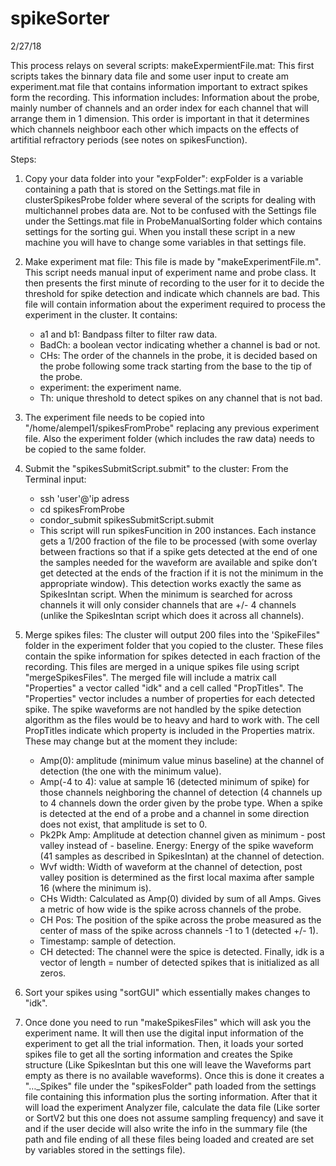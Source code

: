 # spikeSorter

2/27/18

This process relays on several scripts:
makeExpermientFile.mat: This first scripts takes the binnary data file and some user input to create am experiment.mat file that contains information important to extract spikes form the recording. This information includes: Information about the probe, mainly number of channels and an order index for each channel that will arrange them in 1 dimension. This order is important in that it determines which channels neighboor each other which impacts on the effects of artifitial refractory periods (see notes on spikesFunction).

Steps:

1. Copy your data folder into your "expFolder": 
expFolder is a variable containing a path that is stored on the Settings.mat file in clusterSpikesProbe folder where several of the scripts for dealing with multichannel probes data are. Not to be confused with the Settings file under the Settings.mat file in ProbeManualSorting folder which contains settings for the sorting gui. When you install these script in a new machine you will have to change some variables in that settings file.

2. Make experiment mat file: This file is made by "makeExperimentFile.m". This script needs manual input of experiment name and probe class. It then presents the first minute of recording to the user for it to decide the threshold for spike detection and indicate which channels are bad. This file will contain information about the experiment required to process the experiment in the cluster.  It contains: 
   - a1 and b1: Bandpass filter to filter raw data. 
   - BadCh: a boolean vector indicating whether a channel is bad or not.
   - CHs: The order of the channels in the probe, it is decided based on the probe following some track starting from the base to the tip of the probe.
   - experiment: the experiment name.
   - Th: unique threshold to detect spikes on any channel that is not bad.

3. The experiment file needs to be copied into  "/home/alempel1/spikesFromProbe" replacing  any previous experiment file. Also the experiment folder (which includes the raw data) needs to be copied to the same folder. 

4. Submit the "spikesSubmitScript.submit" to the cluster: From the Terminal input:
   - ssh 'user'@'ip adress
   - cd spikesFromProbe
   - condor_submit spikesSubmitScript.submit
   - This script will run spikesFuncition in 200 instances. Each instance gets a 1/200 fraction of the file to be processed (with some overlay between fractions so that if a spike gets detected at the end of one the samples needed for the waveform are available and spike don’t get detected at the ends of the fraction if it is not the minimum in the appropriate window). This detection works exactly the same as SpikesIntan script. When the minimum is searched for across channels it will only consider channels that are +/- 4 channels (unlike the SpikesIntan script which does it across all channels).

5. Merge spikes files: The cluster will output 200 files into the 'SpikeFiles" folder in the experiment folder that you copied to the cluster. These files contain the spike information for spikes detected in each fraction of the recording. This files are merged in a unique spikes file using script "mergeSpikesFiles". The merged file will include a matrix call "Properties" a vector called "idk" and a cell called "PropTitles". The "Properties" vector includes a number of properties for each detected spike. The spike waveforms are not handled by the spike detection algorithm as the files would be to heavy and hard to work with.  The cell PropTitles indicate which property is included in the Properties matrix. These may change but at the moment they include: 
   - Amp(0): amplitude (minimum value minus baseline) at the channel of detection (the one with the minimum value).
   - Amp(-4 to 4): value at sample 16 (detected minimum of spike) for those channels neighboring the channel of detection (4 channels up to 4 channels down the order given by the probe type. When a spike is detected at the end of a probe and a channel in some direction does not exist, that amplitude is set to 0.
   - Pk2Pk Amp: Amplitude at detection channel given as minimum - post valley instead of - baseline. Energy: Energy of  the spike waveform (41 samples as described in SpikesIntan) at the channel of detection.
   - Wvf width: Width of waveform at the channel of detection, post valley position is determined as the first local maxima after sample 16 (where the minimum is).
   - CHs Width: Calculated as Amp(0) divided by sum of all Amps. Gives a metric of how wide is the spike across channels of the probe.
   - CH Pos: The position of the spike across the probe measured as the center of mass of the spike across channels -1 to 1 (detected +/- 1).
   - Timestamp: sample of detection.
   - CH detected: The channel were the spice is detected.
Finally, idk is a vector of length = number of detected spikes that is initialized as all zeros.

6. Sort your spikes using "sortGUI" which essentially makes changes to "idk".
7. Once done you need to run "makeSpikesFiles" which will ask you the experiment name. It will then use the digital input information of the experiment to get all the trial information. Then, it loads your sorted spikes file to get all the sorting information and creates the Spike structure (Like SpikesIntan but this one will leave the Waveforms part empty as there is no available waveforms). Once this is done it creates a "…_Spikes" file under the "spikesFolder" path loaded from the settings file containing this information plus the sorting information. After that it will load the experiment Analyzer file, calculate the data file (Like sorter or SortV2 but this one does not assume sampling frequency) and save it and if the user decide will also write the info in the summary file (the path and file ending of all these files being loaded and created are set by variables stored in the settings file).
